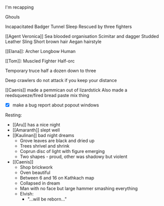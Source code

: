 I'm recapping

Ghouls

Incapacitated
Badger
Tunnel 
Sleep
Rescued by three fighters

[[Agent Veronica]]
	Sea blooded organisation
	Scimitar and dagger
	Studded Leather
	Sling
	Short brown hair
	Aegan hairstyle

[[Elana]]:
	Archer 
	Longbow
	Human

[[Tom]]:
	Muscled
	Fighter 
	Half-orc



Temporary truce 
half a dozen down to three

Deep crawlers do not attack if you keep your distance


[[Caenis]] made a pemmican out of lizardstick
	Also made a reedsqueeze/fired bread paste mix thing

- [x] make a bug report about popout windows


Resting:
- [[Aru]] has a nice night
- [[Amaranth]] slept well
- [[Kaulinan]] bad night dreams
	- Grove leaves are black and dried up
	- Trees shrivel and shrink
	- Coprun disc of light with figure emerging
	- Two shapes - proud, other was shadowy but violent
- [[Caenis]]
	- Shop brickwork
	- Oven beautiful
	- Between 6 and 16 on Kathkach map
	- Collapsed in dream
	- Man with no face but large hammer smashing everything 
	- Elvish:
		- "...will be reborn..."









